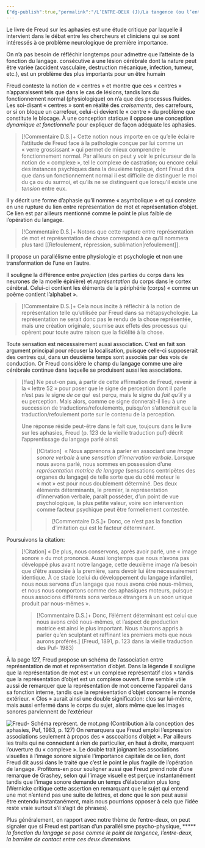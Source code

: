 ```yaml
---
{"dg-publish":true,"permalink":"/L’ENTRE-DEUX (J)/La tangence (ou l’entre-deux) dans la Contribution  à la conception des aphasies, de S. Freud/","created":"2025-08-03T11:14:57.418-04:00","updated":"2025-08-19T17:52:48.480-04:00"}
---
```



Le livre de Freud sur les aphasies est une étude critique par laquelle il intervient dans le débat entre les chercheurs et cliniciens qui se sont intéressés à ce problème neurologique de première importance.

On n’a pas besoin de réfléchir longtemps pour admettre que l’atteinte de la fonction du langage. consécutive à une lésion cérébrale dont la nature peut être variée (accident vasculaire, destruction mécanique, infection, tumeur, etc.), est un problème des plus importants pour un être humain

Freud conteste la notion de « centres »  et montre que ces « centres » n’apparaissent tels que dans le cas de lésions, tandis lors du fonctionnement normal (physiologique) on n’a que des processus fluides. Les soi-disant « centres » sont en réalité des *croisements*, des carrefours, or si on bloque un carrefour, celui-ci devient le « centre » du problème que constitute le blocage. À une conception statique il oppose une conception *dynamique et fonctionnelle* pour expliquer de façon adéquate les aphasies.

> [!Commentaire D.S.]+ 
> Cette notion nous importe en ce qu’elle éclaire l’attitude de Freud face à la pathologie conçue par lui comme un « verre grossissant » qui permet de mieux comprendre le fonctionnement normal. Par ailleurs on peut y voir le précurseur de la notion de « complexe », tel le complexe de castration; ou encore celui des instances psychiques dans la deuxième topique, dont Freud dira que dans un fonctionnement normal il est difficile de distinguer le moi du ça ou du surmoi, et qu’ils ne se distinguent que lorsqu’il existe une *tension* entre eux.

Il y décrit une forme d’aphasie qu’il nomme « asymbolique » et qui consiste en une rupture du lien entre représentation de mot et représentation d’objet. Ce lien est par ailleurs mentionné comme le point le plus faible de l’opération du langage. 
>[!Commentaire D.S.]+
>Notons que cette rupture entre représentation de mot et représentation de chose correspond à ce qu’il nommera plus tard [[Refoulement, répression, sublimation\|refoulement]].

Il propose un parallélisme entre physiologie et psychologie et non une transformation de l’une en l’autre.

Il souligne la différence entre *projection* (des parties du corps dans les neurones de la moelle épinière) et *représentation* du corps dans le cortex cérébral. Celui-ci contient les éléments de la périphérie (corps) « comme un poème contient l’alphabet ».
>[!Commentaire D.S.]+
>Cela nous incite à réfléchir à la notion de représentation telle qu’utilisée par Freud dans sa métapsychologie. La représentation ne serait donc pas le rendu de la chose représentée, mais une création originale, soumise aux effets des processus qui opèrent pour toute autre raison que la fidélité à la chose.

Toute sensation est nécessairement aussi association. C’est en fait son argument principal pour récuser la localisation, puisque celle-ci supposerait des centres qui, dans un deuxième temps sont associés par des vois de conduction. Or Freud considère le champ du langage comme une aire cérébrale continue dans laquelle se produisent aussi les associations.
> [!faq] Ne peut-on pas, à partir de cette affirmation de Freud, revenir à la « lettre 52 » pour poser que le signe de perception dont il parle n’est pas le signe *de ce qui*  est perçu, mais le signe du *fait qu’il* y a eu perception. Mais alors, comme ce signe donnerait-il lieu à une succession de traductions/refoulements, puisqu’on s’attendrait que la traduction/refoulement porte sur le contenu de la perception.
> 
> Une réponse réside peut-être dans  le fait que, toujours dans le livre sur les aphasies, Freud (p. 123 de la vieille traduction puf) décrit l’apprentissage du langage parlé ainsi:
> >[!Citation]
> > « Nous apprenons à parler en associant une *image sonore verbale* à une *sensation d’innervation verbale*. Lorsque nous avons parlé, nous sommes en possession d’une *représentation motrice de langage* (sensations centripètes des organes du langage) de telle sorte que du côté moteur le « mot » est pour  nous doublement déterminé. Des deux éléments déterminants, le premier, la représentation d’innervation verbale, paraît posséder, d’un point de vue psychologique, la plus petite valeur, voire son intervention comme facteur psychique peut être formellement contestée.
> > > [!Commentaire D.S.]+ 
> > > Donc, ce n’est pas la fonction d’imitation qui est le facteur déterminant. 

Poursuivons la citation:
> [!Citation]
> « De plus, nous conservons, après avoir parlé, une « image sonore » du mot prononcé. Aussi longtemps que nous n’avons pas développé plus avant notre langage, cette deuxième image n’a besoin que d’être associée à la première, sans devoir lui être nécessairement identique. À ce stade (celui du développement du langage infantile), nous nous servons d’un langage que nous avons créé nous-mêmes, et nous nous comportons comme des aphasiques moteurs, puisque nous associons différents sons verbaux étrangers à un soon unique produit par nous-mêmes ».
> >[!Commentaire D.S.]+ 
> >Donc, l’élément déterminant est celui que nous avons créé nous-mêmes, et l’aspect de production motrice est ainsi le plus important. Nous n’aurons appris à parler qu’en sculptant et raffinant les premiers mots que nous aurons proférés.] (Freud, 1891, p. 123 dans la vieille traduction des Puf- 1983)

À la page 127, Freud propose un schéma de l’association entre représentation de mot et représentation d’objet. Dans la légende il souligne que la représentation de mot est « un complexe représentatif clos » tandis que la représentation d’objet est un complexe ouvert. Il me semble utile aussi de remarquer que la représentation de mot concerne l’appareil dans sa fonction interne, tandis que la représentation d’objet concerne le monde extérieur. « Clos » aurait ainsi une double signification: clos sur lui-même, mais aussi enfermé dans le corps du sujet, alors même que les images sonores parviennent de l’extérieur

![Freud- Schéma représent. de mot.png](/img/user/L%E2%80%99ENTRE-DEUX%20(J)/Freud-%20Sch%C3%A9ma%20repr%C3%A9sent.%20de%20mot.png)
(Contribution à la conception des aphasies, Puf, 1983, p. 127)
On remarquera que Freud emploi l’expression associations seulement à propos des « asscoaitions d’objet ». Par ailleurs les traits qui ne connectent à rien de particulier, en haut à droite, marquent l’ouverture du « complexe ». Le double trait joignant les associations visuelles à l’image sonore signale l’importance capitale de ce lien, dont Freud dit aussi dans le traité que c’est le point le plus fragile de l’opération de langage.
Profitons-en pour souligner aussi que Freud prend note d’une remarque de Grashey, selon qui l’image visuelle est perçue instantanément tandis que l’image sonore demande un temps d’élaboration plus long (Wernicke critique cette assertion en remarquant que le sujet qui entend une mot n’entend pas une suite de lettres, et donc que le son peut aussi être entendu instantanément, mais nous pourrions opposer à cela que l’idée reste vraie surtout s’il s’agit de phrases).

Plus généralement, en rapport avec notre thème de l’entre-deux, on peut signaler que si Freud est partisan d’un parallélisme psycho-physique, ***** *la fonction du langage se pose comme le point de tangence, l’entre-deux, la barrière de contact entre ces deux dimensions.*